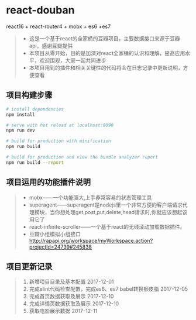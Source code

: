 # react-douban

react16 + react-router4 + mobx + es6 +es7


> * 这是一个基于react的全家桶的豆瓣项目，主要数据接口来源于豆瓣api，感谢豆瓣提供
> * 本项目从零开始，目的是加深对react全家桶的认识和理解，提高应用水平，欢迎围观，大家一起共同进步
> * 本项目用到的插件和相关关键性的代码将会在日志记录中更新说明，方便查看

## 项目构建步骤

``` bash
# install dependencies
npm install

# serve with hot reload at localhost:8090
npm run dev

# build for production with minification
npm run build

# build for production and view the bundle analyzer report
npm run build --report
```
## 项目运用的功能插件说明

> * mobx——一个功能强大,上手非常容易的状态管理工具
> * superagent——superagent是nodejs里一个非常方便的客户端请求代理模块，当你想处理get,post,put,delete,head请求时,你就应该想起该用它了
> * react-infinite-scroller——一个基于react的无线滚动加载数据插件。
> * 豆瓣小组模拟小组接口 http://rapapi.org/workspace/myWorkspace.action?projectId=24739#245838

## 项目更新记录

> 1.  新增项目目录及基本配置                         2017-12-01
> 2.  完成elint代码检查配置，完成es6、es7 babel转换额皮脂        2017-12-05
> 3.  完成首页数据获取及展示        2017-12-10
> 4.  完成详情页数据获取及展示        2017-12-10
> 5.  获取电影展示数据       2017-12-11
